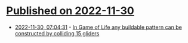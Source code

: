 # [Published on 2022-11-30](index.md)

* [2022-11-30, 07:04:31](https://news.ycombinator.com/item?id=33797799) - [In Game of Life any buildable pattern can be constructed by colliding 15 gliders](https://btm.qva.mybluehost.me/building-arbitrary-life-patterns-in-15-gliders/)

